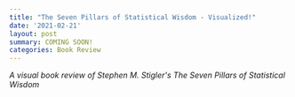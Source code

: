 ```yaml
---
title: "The Seven Pillars of Statistical Wisdom - Visualized!"
date: '2021-02-21'
layout: post
summary: COMING SOON!
categories: Book Review
---
```


*A visual book review of Stephen M. Stigler's The Seven Pillars of Statistical Wisdom*

